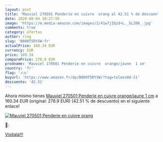```yaml
---
layout: post
title: 'Mauviel 270501 Penderie en cuivre  orang al 42.51 % de descuento'
date: 2020-08-04 10:27:50
image: 'https://m.media-amazon.com/images/I/41w7jIQzd+L._SL200_.jpg'
comments: true
category: ofertas
author: ring
slug: 'B000T5RYSW-fr'
actualPrice: 160.34 EUR
currency: EUR
price: 160.34
comparePrice: 278.9 EUR
prodname: 'Mauviel 270501 Penderie en cuivre  orange/jaune  1 cm'
country: 'fr'
flag: '🇫🇷'
buyurl: 'https://www.amazon.fr/dp/B000T5RYSW/?tag=tolees0d-21'
descuento: '42.51'
---
```


Ahora mismo tienes [Mauviel 270501 Penderie en cuivre  orange/jaune  1 cm](https://www.amazon.fr/dp/B000T5RYSW/?tag=tolees0d-21) a 160.34 EUR (original: 278.9 EUR) (42.51 %  de descuento) en el siguiente enlace!

[![Mauviel 270501 Penderie en cuivre  orang](https://m.media-amazon.com/images/I/41w7jIQzd+L._SL200_.jpg)](https://www.amazon.fr/dp/B000T5RYSW/?tag=tolees0d-21)

🔎:


[Visítala!!!](https://www.amazon.fr/dp/B000T5RYSW/?tag=tolees0d-21)
